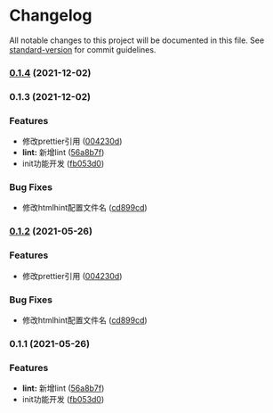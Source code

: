 # Changelog

All notable changes to this project will be documented in this file. See [standard-version](https://github.com/conventional-changelog/standard-version) for commit guidelines.

### [0.1.4](https://github.com/hezhikai/lib-cli/compare/v0.1.3...v0.1.4) (2021-12-02)

### 0.1.3 (2021-12-02)


### Features

* 修改prettier引用 ([004230d](https://github.com/hezhikai/lib-cli/commit/004230d194293f16d3ffffc26c0c03708d5cba85))
* **lint:** 新增lint ([56a8b7f](https://github.com/hezhikai/lib-cli/commit/56a8b7f00c23038cc8e20b07b4f786779cc5f808))
* init功能开发 ([fb053d0](https://github.com/hezhikai/lib-cli/commit/fb053d065203845a19d1d427dc158bb37a023465))


### Bug Fixes

* 修改htmlhint配置文件名 ([cd899cd](https://github.com/hezhikai/lib-cli/commit/cd899cd7a9599dfbd8dfb0534f794168f88ad6ee))

### [0.1.2](https://github.com/hezhikai/lib-cli/compare/v0.1.1...v0.1.2) (2021-05-26)


### Features

* 修改prettier引用 ([004230d](https://github.com/hezhikai/lib-cli/commit/004230d194293f16d3ffffc26c0c03708d5cba85))


### Bug Fixes

* 修改htmlhint配置文件名 ([cd899cd](https://github.com/hezhikai/lib-cli/commit/cd899cd7a9599dfbd8dfb0534f794168f88ad6ee))

### 0.1.1 (2021-05-26)


### Features

* **lint:** 新增lint ([56a8b7f](https://github.com/hezhikai/lib-cli/commit/56a8b7f00c23038cc8e20b07b4f786779cc5f808))
* init功能开发 ([fb053d0](https://github.com/hezhikai/lib-cli/commit/fb053d065203845a19d1d427dc158bb37a023465))
